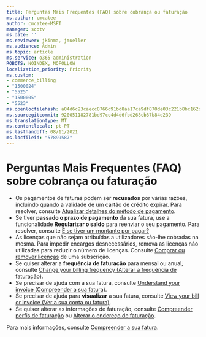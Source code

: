 ```yaml
---
title: Perguntas Mais Frequentes (FAQ) sobre cobrança ou faturação
ms.author: cmcatee
author: cmcatee-MSFT
manager: scotv
ms.date: ''
ms.reviewer: jkinma, jmueller
ms.audience: Admin
ms.topic: article
ms.service: o365-administration
ROBOTS: NOINDEX, NOFOLLOW
localization_priority: Priority
ms.custom:
- commerce_billing
- "1500024"
- "5525"
- "1500005"
- "5523"
ms.openlocfilehash: a04d6c23caecc8766d91bd8aa17ca9df870de03c221b8bc162dfe4a98d961f48
ms.sourcegitcommit: 920051182781bd97ce4d4d6fbd268cb37b84d239
ms.translationtype: MT
ms.contentlocale: pt-PT
ms.lasthandoff: 08/11/2021
ms.locfileid: "57899587"
---
```

# <a name="billing-or-invoice-faq"></a>Perguntas Mais Frequentes (FAQ) sobre cobrança ou faturação

- Os pagamentos de faturas podem ser **recusados** por várias razões, incluindo quando a validade de um cartão de crédito expirar. Para resolver, consulte [Atualizar detalhes do método de pagamento](https://docs.microsoft.com/microsoft-365/commerce/billing-and-payments/manage-payment-methods#update-payment-method-details).
- Se tiver **passado o prazo de pagamento** da sua fatura, use a funcionalidade **Regularizar o saldo** para reenviar o seu pagamento. Para resolver, consulte [E se tiver um montante por pagar?](https://docs.microsoft.com/microsoft-365/commerce/billing-and-payments/pay-for-your-subscription#what-if-i-have-an-outstanding-balance)
- As licenças que não sejam atribuídas a utilizadores são-lhe cobradas na mesma. Para impedir encargos desnecessários, remova as licenças não utilizadas para reduzir o número de licenças. Consulte [Comprar ou remover licenças](https://docs.microsoft.com/microsoft-365/commerce/licenses/buy-licenses) de uma subscrição.
- Se quiser alterar a **frequência de faturação** para mensal ou anual, consulte [Change your billing frequency (Alterar a frequência de faturação)](https://docs.microsoft.com/microsoft-365/commerce/billing-and-payments/change-payment-frequency).
- Se precisar de ajuda com a sua fatura, consulte [Understand your invoice (Compreender a sua fatura)](https://docs.microsoft.com/microsoft-365/commerce/billing-and-payments/understand-your-invoice2).
- Se precisar de ajuda para **visualizar** a sua fatura, consulte [View your bill or invoice (Ver a sua conta ou fatura)](https://docs.microsoft.com/microsoft-365/commerce/billing-and-payments/view-your-bill-or-invoice).
- Se quiser alterar as informações de faturação, consulte [Compreender perfis de faturação](https://docs.microsoft.com/microsoft-365/commerce/billing-and-payments/manage-billing-profiles) ou [Alterar o endereço de faturação](https://docs.microsoft.com/microsoft-365/commerce/billing-and-payments/change-your-billing-addresses).

Para mais informações, consulte [Compreender a sua fatura](https://docs.microsoft.com/microsoft-365/commerce/billing-and-payments/understand-your-invoice2).